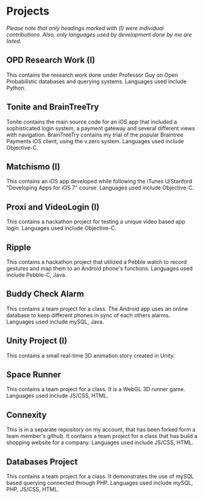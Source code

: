 # Projects

_Please note that only headings marked with (I) were individual contributions._
_Also, only languages used by development done by me are listed._

## OPD Research Work (I)

This contains the research work done under Professor Guy on Open Probabilistic databases and querying systems.
Languages used include Python.

## Tonite and BrainTreeTry

Tonite contains the main source code for an iOS app that included a sophisticated login system, a payment gateway and several different views with navigation.
BrainTreeTry contains my trial of the popular Braintree Payments iOS client, using the v.zero system.
Languages used include Objective-C.

## Matchismo (I)

This contains an iOS app developed while following the iTunes U/Stanford "Developing Apps for iOS 7" course.
Languages used include Objective-C.

## Proxi and VideoLogin (I)

This contains a hackathon project for testing a unique video based app login.
Languages used include Objective-C.

## Ripple

This contains a hackathon project that utilized a Pebble watch to record gestures and map them to an Android phone's functions.
Languages used include Pebble-C, Java.

## Buddy Check Alarm

This contains a team project for a class. The Android app uses an online database to keep different phones in sync of each others alarms.
Languages used include mySQL, Java.

## Unity Project (I)

This contains a small real-time 3D animation story created in Unity.

## Space Runner

This contains a team project for a class. It is a WebGL 3D runner game.
Languages used include JS/CSS, HTML.

## Connexity

This is in a separate repository on my account, that has been forked form a team member's github. It contains a team project for a class that has build a shopping website for a company. 
Languages used include JS/CSS, HTML.

## Databases Project

This contains a team project for a class. It demonstrates the use of mySQL based querying connected through PHP.
Languages used include mySQL, PHP, JS/CSS, HTML.
